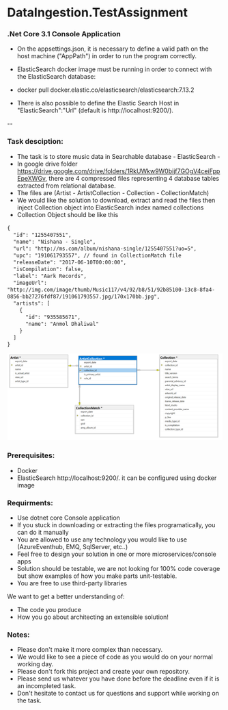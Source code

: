 # DataIngestion.TestAssignment


### .Net Core 3.1 Console Application

- On the appsettings.json, it is necessary to define a valid path on the host machine ("AppPath") in order to run the program correctly.

- ElasticSearch docker image must be running in order to connect with the ElasticSearch database:
- docker pull docker.elastic.co/elasticsearch/elasticsearch:7.13.2

- There is also possible to define the Elastic Search Host in "ElasticSearch":"Url" (default is http://localhost:9200/).

--

### Task desciption:
- The task is to store music data in Searchable database - ElasticSearch - 
- In google drive folder https://drive.google.com/drive/folders/1RkUWkw9W0bijf7GOgV4ceiFppEpeXWGv, there are 4 compressed files representing 4 database tables extracted from relational database.
- The files are (Artist - ArtistCollection - Collection - CollectionMatch)
- We would like the solution to download, extract and read the files then inject Collection object into ElasticSearch index named collections
- Collection Object should be like this

```
{
  "id": "1255407551",
  "name": "Nishana - Single",
  "url": "http://ms.com/album/nishana-single/1255407551?uo=5",
  "upc": "191061793557", // found in CollectionMatch file
  "releaseDate": "2017-06-10T00:00:00",
  "isCompilation": false,
  "label": "Aark Records",
  "imageUrl": "http://img.com/image/thumb/Music117/v4/92/b8/51/92b85100-13c8-8fa4-0856-bb27276fdf87/191061793557.jpg/170x170bb.jpg",
  "artists": [
    {
      "id": "935585671",
      "name": "Anmol Dhaliwal"
    }
  ]
}
```

![Test Image 1](https://github.com/GetLinkfire/DataIngestion.TestAssignment/blob/main/diagram.png)

### Prerequisites:
- Docker
- ElasticSearch http://localhost:9200/. it can be configured using docker image

### Requirments:
- Use dotnet core Console application
- If you stuck in downloading or extracting the files programatically, you can do it manually
- You are allowed to use any technology you would like to use (AzureEventhub, EMQ, SqlServer, etc..)
- Feel free to design your solution in one or more microservices/console apps
- Solution should be testable, we are not looking for 100% code coverage but show examples of how you make parts unit-testable.
- You are free to use third-party libraries

We want to get a better understanding of:
- The code you produce
- How you go about architecting an extensible solution!

### Notes:
- Please don't make it more complex than necessary.
- We would like to see a piece of code as you would do on your normal working day.
- Please don't fork this project and create your own repository.
- Please send us whatever you have done before the deadline even if it is an incompleted task.
- Don't hesitate to contact us for questions and support while working on the task.
